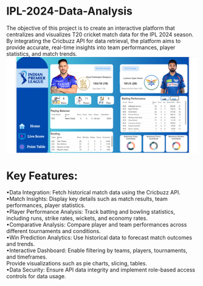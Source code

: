 # IPL-2024-Data-Analysis
The objective of this project is to create an interactive platform that centralizes and visualizes T20 cricket match data for the IPL 2024 season. By integrating the Cricbuzz API for data retrieval, the platform aims to provide accurate, real-time insights into team performances, player statistics, and match trends. 
![image alt](https://github.com/sharrymalhotra/IPL-2024-Data-Analysis/blob/main/Screenshot%202025-02-24%20185046.png?raw=true)
# Key Features: 
•Data Integration: Fetch historical match data using the Cricbuzz API.   
•Match Insights: Display key details such as match results, team performances, player 
statistics.   
•Player Performance Analysis: Track batting and bowling statistics, including runs, strike 
rates, wickets, and economy rates.    
•Comparative Analysis: Compare player and team performances across different tournaments 
and conditions.    
•Win Prediction Analytics: Use historical data to forecast match outcomes and trends.      
•Interactive Dashboard: Enable filtering by teams, players, tournaments, and timeframes.      
Provide visualizations such as pie charts, slicing, tables.     
•Data Security: Ensure API data integrity and implement role-based access controls for data 
usage. 
